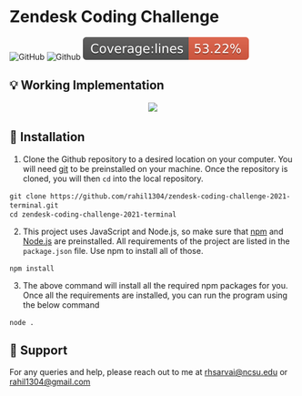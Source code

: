 # Zendesk Coding Challenge

<!-- Change url to  ttps://img.shields.io/github/license/rahil1304/zendesk-coding-challenge-2021-terminal-->
![GitHub](https://img.shields.io/github/license/rahil1304/cheaper)
![Github](https://img.shields.io/badge/language-JavaScript-blue.svg)
<img src = "./coverage/badge-lines.svg">

## :bulb: Working Implementation

<p align="center"><img width="700" src="./assets/zendeskChallenge2.gif"></p>

## :rocket: Installation
1. Clone the Github repository to a desired location on your computer. You will need [git](https://git-scm.com/) to be preinstalled on your machine. Once the repository is cloned, you will then ```cd``` into the local repository.
```
git clone https://github.com/rahil1304/zendesk-coding-challenge-2021-terminal.git
cd zendesk-coding-challenge-2021-terminal
```

2. This project uses JavaScript and Node.js, so make sure that [npm](https://docs.npmjs.com/downloading-and-installing-node-js-and-npm) and [Node.js](https://nodejs.org/en/download/) are preinstalled. All requirements of the project are listed in the ```package.json``` file. Use npm to install all of those.
```
npm install
```
3. The above command will install all the required npm packages for you. Once all the requirements are installed, you can run the program using the below command
```
node .
```

## :email: Support
For any queries and help, please reach out to me at rhsarvai@ncsu.edu or rahil1304@gmail.com
